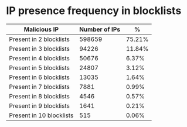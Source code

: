 # IP presence frequency in blocklists
| Malicious IP | Number of IPs | % |
|----|----|----|
| Present in 2 blocklists | 598659 | 75.21% |
| Present in 3 blocklists | 94226 | 11.84% |
| Present in 4 blocklists | 50676 | 6.37% |
| Present in 5 blocklists | 24807 | 3.12% |
| Present in 6 blocklists | 13035 | 1.64% |
| Present in 7 blocklists | 7881 | 0.99% |
| Present in 8 blocklists | 4546 | 0.57% |
| Present in 9 blocklists | 1641 | 0.21% |
| Present in 10 blocklists | 515 | 0.06% |
